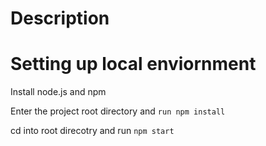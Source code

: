 # Description

# Setting up local enviornment

Install node.js and npm

Enter the project root directory and `run npm install`

cd into root direcotry and run `npm start`
